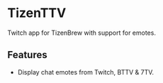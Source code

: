 # TizenTTV

Twitch app for TizenBrew with support for emotes.

## Features

- Display chat emotes from Twitch, BTTV & 7TV.
